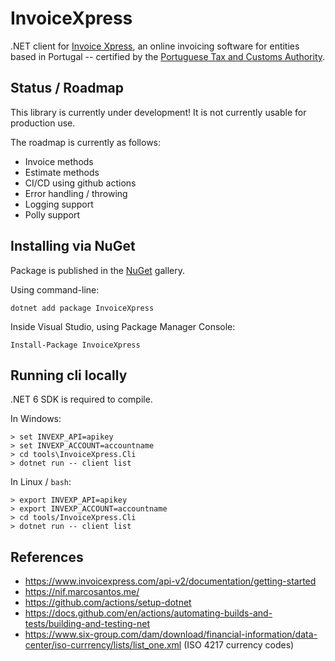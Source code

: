 InvoiceXpress
==========================================================================

.NET client for [Invoice Xpress](https://www.invoicexpress.com/), an online
invoicing software for entities based in Portugal -- certified by the 
[Portuguese Tax and Customs Authority](https://info.portaldasfinancas.gov.pt/pt/docs/Conteudos_1pagina/Pages/portuguese-tax-system.aspx).


Status / Roadmap
--------------------------------------------------------------------------

This library is currently under development! It is not currently usable
for production use.

The roadmap is currently as follows:

* Invoice methods
* Estimate methods
* CI/CD using github actions
* Error handling / throwing
* Logging support
* Polly support


Installing via NuGet
--------------------------------------------------------------------------

Package is published in the [NuGet](https://www.nuget.org/packages/InvoiceXpress/)
gallery.

Using command-line:

```
dotnet add package InvoiceXpress
```

Inside Visual Studio, using Package Manager Console:

```
Install-Package InvoiceXpress
```


Running cli locally
--------------------------------------------------------------------------

.NET 6 SDK is required to compile.

In Windows:

```
> set INVEXP_API=apikey
> set INVEXP_ACCOUNT=accountname
> cd tools\InvoiceXpress.Cli
> dotnet run -- client list
```

In Linux / `bash`:

```
> export INVEXP_API=apikey
> export INVEXP_ACCOUNT=accountname
> cd tools/InvoiceXpress.Cli
> dotnet run -- client list
```


References
--------------------------------------------------------------------------

* https://www.invoicexpress.com/api-v2/documentation/getting-started
* https://nif.marcosantos.me/
* https://github.com/actions/setup-dotnet
* https://docs.github.com/en/actions/automating-builds-and-tests/building-and-testing-net
* https://www.six-group.com/dam/download/financial-information/data-center/iso-currrency/lists/list_one.xml (ISO 4217 currency codes)
